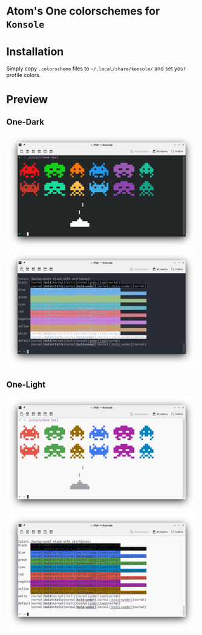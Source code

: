 # Atom's One colorschemes for `Konsole`

# Installation
Simply copy `.colorscheme` files to `~/.local/share/konsole/` and set your profile colors.

# Preview
## One-Dark
![space invaders](./dark.png)
![text preview](./dark_text.png)

## One-Light
![space invaders](./light.png)
![text preview](./light_text.png)
